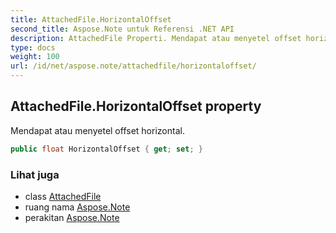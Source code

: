 ```yaml
---
title: AttachedFile.HorizontalOffset
second_title: Aspose.Note untuk Referensi .NET API
description: AttachedFile Properti. Mendapat atau menyetel offset horizontal.
type: docs
weight: 100
url: /id/net/aspose.note/attachedfile/horizontaloffset/
---
```

## AttachedFile.HorizontalOffset property

Mendapat atau menyetel offset horizontal.

```csharp
public float HorizontalOffset { get; set; }
```

### Lihat juga

* class [AttachedFile](../)
* ruang nama [Aspose.Note](../../attachedfile/)
* perakitan [Aspose.Note](../../../)


